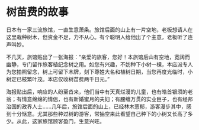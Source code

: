 # 树苗费的故事

日本有一家三流旅馆，一直生意萧条。旅馆后面的山上有一片空地，老板想请人在这里栽种树木，但资金不足，力不从心。有个聪明人给他出了个主意，老板听了连声叫妙。 

不几天，旅馆贴出了一张海报：“亲爱的旅客，您好！本旅馆后山有空地，宽阔而幽静，专门留作旅客植纪念树之用。如您有兴趣，不妨种下小树一棵，本店派专人为您拍照留念，树上可留下木牌，刻下尊姓大名和植树日期，当您再度光临时，小树定已枝繁叶茂。本店仅收树苗费两千日元。” 

海报贴出后，响应的人纷至沓来，他们当中有天真烂漫的儿童，也有皓首银须的老翁；有情意绵绵的情侣，也有新婚蜜月的夫妇；有腰缠万贯的实业巨子，也有经邦治国的政界人士……几年后，旅馆后面的山上，已经林木葱郁，游客漫步其中，感到十分惬意。尤其那些种过树的游客，常抽空来此看望自己种下的小树又长高了多少。从此，这家旅馆顾客盈门，生意兴旺。
 